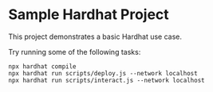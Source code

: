 # Sample Hardhat Project

This project demonstrates a basic Hardhat use case.

Try running some of the following tasks:

```shell
npx hardhat compile
npx hardhat run scripts/deploy.js --network localhost
npx hardhat run scripts/interact.js --network localhost
```